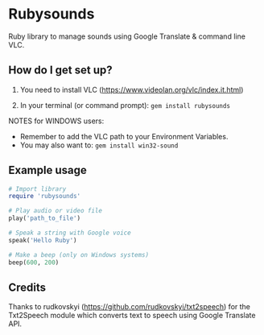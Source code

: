# Rubysounds
Ruby library to manage sounds using Google Translate &amp; command line VLC.

## How do I get set up? ##

1. You need to install VLC (https://www.videolan.org/vlc/index.it.html)

2. In your terminal (or command prompt): `gem install rubysounds`

NOTES for WINDOWS users:
* Remember to add the VLC path to your Environment Variables.
* You may also want to: `gem install win32-sound`

## Example usage ##

```ruby
# Import library
require 'rubysounds'

# Play audio or video file
play('path_to_file')

# Speak a string with Google voice
speak('Hello Ruby')

# Make a beep (only on Windows systems)
beep(600, 200)
```

## Credits ##

Thanks to rudkovskyi (https://github.com/rudkovskyi/txt2speech) for the Txt2Speech module which converts text to speech using Google Translate API.

